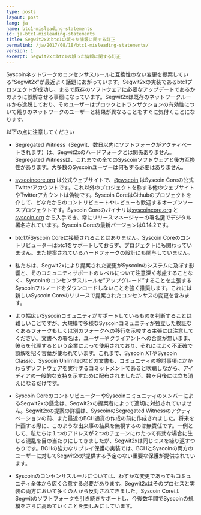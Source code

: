 ```yaml
---
type: posts
layout: post
lang: ja
name: btc1-misleading-statements
id: ja-btc1-misleading-statements
title: Segwit2xとbtc1の誤った情報に関する訂正
permalink: /ja/2017/08/18/btc1-misleading-statements/
version: 1
excerpt: Segwit2xとbtc1の誤った情報に関する訂正
---
```


Syscoinネットワークのコンセンサスルールと互換性のない変更を提案している"Segwit2x"が最近よく話題にあがっています。Segwit2xの実装であるbtc1プロジェクトが成功し、まるで既存のソフトウェアに必要なアップデートであるかのように誤解させる事態になっています。Segwit2xは既存のネットワークルールから逸脱しており、そのユーザーはブロックとトランザクションの有効性について残りのネットワークのユーザーと結果が異なることをすぐに気付くことになります。

以下の点に注意してください
  
  * Segregated Witness（Segwit、数日以内にソフトフォークがアクティベートされます）は、Segwit2xのハードフォークとは関係ありません。Segregated Witnessは、これまでの全てのSyscoinソフトウェアと後方互換性があります。大多数のSyscoinユーザーは何もする必要はありません。
  
  * [syscoincore.org](https://syscoincore.org) は公式ウェブサイトで、[@syscoin](https://twitter.com/syscoin) はSyscoin Coreの公式Twitterアカウントです。これ以外のプロジェクトを称する他のウェブサイトやTwitterアカウントは偽物です。Syscoin CoreはGithubのプロジェクトを介して、どなたからのコントリビュートやレビューも歓迎するオープンソースプロジェクトです。Syscoin Coreのバイナリは[syscoincore.org](https://syscoincore.org/bin/) と [syscoin.org](https://syscoin.org/bin/) から入手でき、常にリリースマネージャーの署名鍵でデジタル署名されています。Syscoin Coreの最新バージョンは0.14.2です。

  * btc1がSyscoin Coreに接続されることはありません。Syscoin Coreのコントリビューターはbtc1をサポートしておらず、プロジェクトにも関わっていません。また提案されているハードフォークの設計にも関与していません。
   
  * 私たちは、Segwit2xにより提案された変更がSyscoinのシステムに及ぼす影響と、そのコミュニティサポートのレベルについて注意深く考慮することなく、Syscoinのコンセンサスルールを”アップグレード”することを主張するSyscoinフルノードをダウンロードしないことを強く推奨します。これには新しいSyscoin Coreのリリースで提案されたコンセンサスの変更を含みます。

  * より幅広いSyscoinコミュニティがサポートしているものを判断することは難しいことですが、大規模で多様なSyscoinコミュニティが独立した検証なくあるフォークもしくは別のフォークへの移行を示唆する主張には注意してください。文書への署名は、ユーザーやクライアントへの合意が無いまま、彼らを代理するという企業によって使用されており、それにはよく不正確で誤解を招く言葉が使われています。これまで、Syscoin XTやSyscoin Classic、Syscoin Unlimitedなどの文書も、コミュニティの検討事項にかかわらずソフトウェアを実行するコミットメントであると吹聴しながら、アイディアの一般的な支持を示すために配布されましたが、数ヶ月後には立ち消えになるだけです。

  * Syscoin CoreのコントリビューターやSyscoinコミュニティのメンバーによるSegwit2xの懸念は、Segwit2xの提案者によって適切に対処されていません。Segwit2xの提案の詳細は、SyscoinのSegregated Witnessのアクティベーションの前、また最近のBCH通貨の作成の前に作成されました。将来を計画する際に、このような出来事の結果を無視するのは無責任です。一例として、私たちは１つのアドレスが２つのチェーンにわたって有効な場合に生じる混乱を目の当たりにしてきましたが、Segwit2xは同じミスを繰り返すつもりです。BCHの強力なリプレイ保護の実装では、BCHとSyscoinの両方のユーザーに対してSegwit2xが提供する予定のない重要な保護が提供されています。
 
  * Syscoinのコンセンサスルールについては、わずかな変更であってもコミュニティ全体から広く合意する必要があります。Segwit2xはそのプロセスと実装の両方において多くの人から反対されてきました。Syscoin CoreはSegwitのソフトフォークを引き続きサポートし、今後数年間でSyscoinの規模をさらに高めていくことを楽しみにしています。
